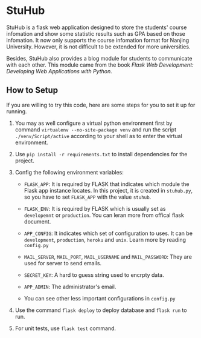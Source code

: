 # StuHub

StuHub is a flask web application designed to store the students' course infomation
and show some statistic results such as GPA based on those infomation.
It now only supports the course infomation format for Nanjing University.
However, it is not difficult to be extended for more universities.

Besides, StuHub also provides a blog module for students to communicate
with each other. This module came from the book 
_Flask Web Development: Developing Web Applications with Python_.

## How to Setup
If you are willing to try this code, 
here are some steps for you to set it up for running.

1. You may as well configure a virtual python environment first by command 
   `virtualenv --no-site-package venv` and run the script `./venv/Script/active`
   according to your shell as to enter the virtual environment.

2. Use `pip install -r requirements.txt` to install dependencies for the project.
   
3. Config the following environment variables:

    * `FLASK_APP`: It is required by FLASK that indicates which module
the Flask app instance locates.
In this project, it is created in `stuhub.py`,
so you have to set `FLASK_APP` with the value `stuhub`. 

    * `FLASK_ENV`: It is required by FLASK
which is usually set as `developemnt` or `production`.
You can leran more from offical flask document.

    * `APP_CONFIG`: It indicates which set of configuration to uses.
It can be `development`, `production`, `heroku` and `unix`.
Learn more by reading `config.py`

    * `MAIL_SERVER`, `MAIL_PORT`, `MAIL_USERNAME` and `MAIL_PASSWORD`:
They are used for server to send emails.

    * `SECRET_KEY`: A hard to guess string used to encrpty data.

    * `APP_ADMIN`: The administrator's email.
  
    * You can see other less important configurations in `config.py`

4. Use the command `flask deploy` to deploy database and `flask run` to run.

5. For unit tests, use `flask test` command.
